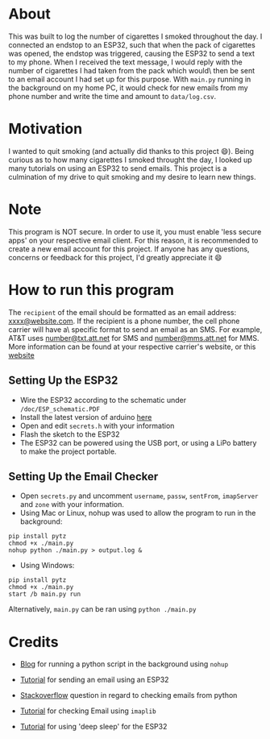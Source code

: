 # About
This was built to log the number of cigarettes I smoked throughout the day. I connected an endstop to an ESP32, such that when the pack of cigarettes was opened, the endstop was triggered, causing the ESP32 to send a text to my phone. 
When I received the text message, I would reply with the number of cigarettes I had taken from the pack which would\ then be sent to an email account I had set up for this purpose. With `main.py` running in the background on my home PC,
it would check for new emails from my phone number and write the time and amount to `data/log.csv`.

# Motivation 
I wanted to quit smoking (and actually did thanks to this project :smile:). Being curious as to how many cigarettes I smoked throught the day, I looked up many tutorials on using an ESP32 to send emails. This project is a culmination of my drive to quit smoking and my desire to learn new things.

# Note
This program is NOT secure. In order to use it, you must enable 'less secure apps' on your respective email client. For this reason, it is recommended to
create a new email account for this project. If anyone has any questions, concerns or feedback for this project, I'd greatly appreciate it :smile:

# How to run this program
The `recipient` of the email should be formatted as an email address: xxxx@website.com. If the recipient is a phone number, the cell phone carrier will have a\ specific format to send an email as an SMS. For example, AT&T uses number@txt.att.net for SMS and number@mms.att.net for MMS.\
More information can be found at your respective carrier's website, or this [website](https://20somethingfinance.com/how-to-send-text-messages-sms-via-email-for-free/)

## Setting Up the ESP32
- Wire the ESP32 according to the schematic under `/doc/ESP_schematic.PDF`
- Install the latest version of arduino [here](https://www.arduino.cc/en/software)
- Open and edit `secrets.h` with your information
- Flash the sketch to the ESP32
- The ESP32 can be powered using the USB port, or using a LiPo battery to make the project portable.

## Setting Up the Email Checker
- Open `secrets.py` and uncomment `username`, `passw`, `sentFrom`, `imapServer` and `zone` with your information.
- Using Mac or Linux, nohup was used to allow the program to run in the background:
```
pip install pytz
chmod +x ./main.py
nohup python ./main.py > output.log &
```
- Using Windows:
```
pip install pytz
chmod +x ./main.py
start /b main.py run
```
Alternatively, `main.py` can be ran using `python ./main.py`

# Credits
- [Blog](https://janakiev.com/blog/python-background/) for running a python script in the background using `nohup`

- [Tutorial](https://randomnerdtutorials.com/esp32-send-email-smtp-server-arduino-ide/) for sending an email using an ESP32

- [Stackoverflow](https://stackoverflow.com/questions/13210737/get-only-new-emails-imaplib-and-python) question in regard to checking emails from python

- [Tutorial](https://www.tutorialspoint.com/python_network_programming/python_imap.htm) for checking Email using `imaplib`

- [Tutorial](https://lastminuteengineers.com/esp32-deep-sleep-wakeup-sources/) for using 'deep sleep' for the ESP32
